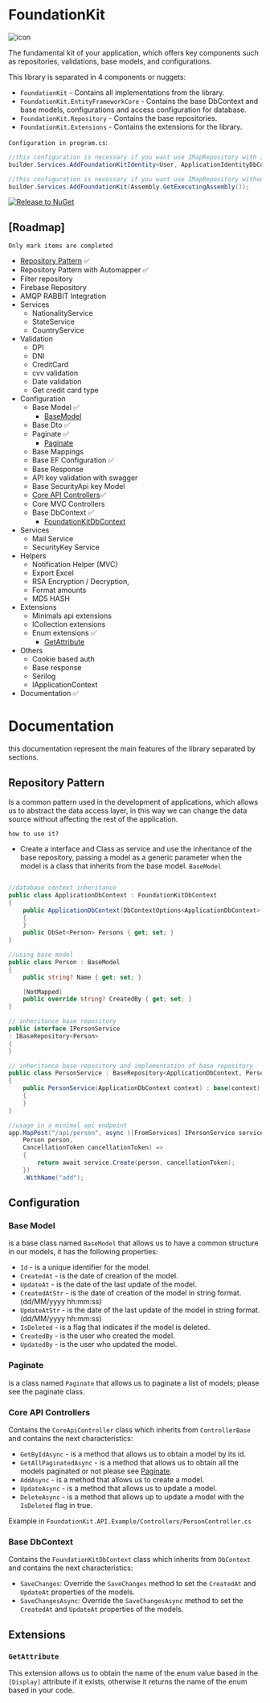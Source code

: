 # FoundationKit

![icon](https://github.com/Orbis25/FoundationKit/assets/38229144/5a4060d0-55f7-4145-995b-7b5b3e90521e)

The fundamental kit of your application, which offers key components such as repositories, validations, base models, and configurations.

This library is separated in 4 components or nuggets:

- `FoundationKit` - Contains all implementations from the library.
- `FoundationKit.EntityFrameworkCore` - Contains the base DbContext and base models, configurations and access configuration for database.
- `FoundationKit.Repository` - Contains the base repositories.
- `FoundationKit.Extensions` - Contains the extensions for the library.

`Configuration in program.cs`:

```csharp
//this configuration is necessary if you want use IMapRepository with IdentityDbContext
builder.Services.AddFoundationKitIdentity<User, ApplicationIdentityDbContext>(Assembly.GetExecutingAssembly());

//this configuration is necessary if you want use IMapRepository without IdentityDbContext
builder.Services.AddFoundationKit(Assembly.GetExecutingAssembly());

```

[![Release to NuGet](https://github.com/Orbis25/FoundationKit/actions/workflows/release.yml/badge.svg)](https://github.com/Orbis25/FoundationKit/actions/workflows/release.yml)

## [Roadmap]

`Only mark items are completed`

- [Repository Pattern](#repository-pattern) ✅
- Repository Pattern with Automapper ✅
- Filter repository
- Firebase Repository
- AMQP RABBIT Integration
- Services
  - NationalityService
  - StateService
  - CountryService
- Validation
  - DPI
  - DNI
  - CreditCard
  - cvv validation
  - Date validation
  - Get credit card type
- Configuration
  - Base Model ✅
    - [BaseModel](#base-model)
  - Base Dto ✅
  - Paginate ✅
    - [Paginate](#paginate)
  - Base Mappings
  - Base EF Configuration ✅
  - Base Response
  - API key validation with swagger
  - Base SecurityApi key Model
  - [Core API Controllers](#core-api-controllers)✅
  - Core MVC Controllers
  - Base DbContext ✅
    - [FoundationKitDbContext](#base-dbcontext)
- Services
  - Mail Service
  - SecurityKey Service
- Helpers
  - Notification Helper (MVC)
  - Export Excel
  - RSA Encryption / Decryption,
  - Format amounts
  - MD5 HASH
- Extensions
  - Minimals api extensions
  - ICollection extensions
  - Enum extensions ✅
    - [GetAttribute](#GetAttribute)   
 - Others
    - Cookie based auth
    - Base response
    - Serilog
    - IApplicationContext
- Documentation ✅

# Documentation

this documentation represent the main features of the library separated by sections.

## Repository Pattern

Is a common pattern used in the development of applications, which allows us to abstract the data access layer, in this way we can change the data source without affecting the rest of the application.

`how to use it?`

- Create a interface and Class as service and use the inheritance of the base repository, passing a model as a generic parameter when the model is a class that inherits from the base model. `BaseModel`

```csharp

//database context inheritance
public class ApplicationDbContext : FoundationKitDbContext
{
    public ApplicationDbContext(DbContextOptions<ApplicationDbContext> options) : base(options)
    {
    }
    public DbSet<Person> Persons { get; set; }
}

//using base model
public class Person : BaseModel
{
    public string? Name { get; set; }

    [NotMapped]
    public override string? CreatedBy { get; set; }
}

// inheritance base repository
public interface IPersonService
: IBaseRepository<Person>
{
}

// inheritance base repository and implementation of base repository
public class PersonService : BaseRepository<ApplicationDbContext, Person>, IPersonService
{
    public PersonService(ApplicationDbContext context) : base(context)
    {
    }
}

//usage in a minimal api endpoint
app.MapPost("/api/person", async ([FromServices] IPersonService service,
    Person person,
    CancellationToken cancellationToken) =>
    {
        return await service.Create(person, cancellationToken);
    })
    .WithName("add");

```

## Configuration

### Base Model

is a base class named `BaseModel` that allows us to have a common structure in our models, it has the following properties:

- `Id` - is a unique identifier for the model.
- `CreatedAt` - is the date of creation of the model.
- `UpdateAt` - is the date of the last update of the model.
- `CreatedAtStr` - is the date of creation of the model in string format. (dd/MM/yyyy hh:mm:ss)
- `UpdateAtStr` - is the date of the last update of the model in string format. (dd/MM/yyyy hh:mm:ss)
- `IsDeleted` - is a flag that indicates if the model is deleted.
- `CreatedBy` - is the user who created the model.
- `UpdatedBy` - is the user who updated the model.

### Paginate

is a class named `Paginate` that allows us to paginate a list of models; please see the paginate class.

### Core API Controllers

Contains the `CoreApiController` class which inherits from `ControllerBase` and contains the next characteristics:

- `GetByIdAsync` - is a method that allows us to obtain a model by its id.
- `GetAllPaginatedAsync` - is a method that allows us to obtain all the models paginated or not please see [Paginate](#paginate).
- `AddAsync` - is a method that allows us to create a model.
- `UpdateAsync` - is a method that allows us to update a model.
- `DeleteAsync` - is a method that allows up to update a model with the `IsDeleted` flag in true.

Example in `FoundationKit.API.Example/Controllers/PersonController.cs`

### Base DbContext

Contains the `FoundationKitDbContext` class which inherits from `DbContext` and contains the next characteristics:

- `SaveChanges`: Override the `SaveChanges` method to set the `CreatedAt` and `UpdateAt` properties of the models.
- `SaveChangesAsync`: Override the `SaveChangesAsync` method to set the `CreatedAt` and `UpdateAt` properties of the models.

## Extensions

### `GetAttribute`

This extension allows us to obtain the name of the enum value based in the `[Display]` attribute if it exists, otherwise it returns the name of the enum based in your code.
